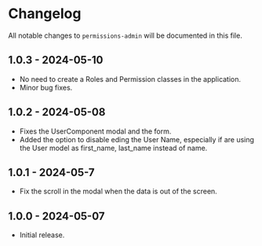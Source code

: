 # Changelog

All notable changes to `permissions-admin` will be documented in this file.

## 1.0.3 - 2024-05-10
- No need to create a Roles and Permission classes in the application.
- Minor bug fixes.

## 1.0.2 - 2024-05-08
- Fixes the UserComponent modal and the form.
- Added the option to disable eding the User Name, especially if are using the User model as first_name, last_name instead of name.

## 1.0.1 - 2024-05-7
- Fix the scroll in the modal when the data is out of the screen.

## 1.0.0 - 2024-05-07
- Initial release.

